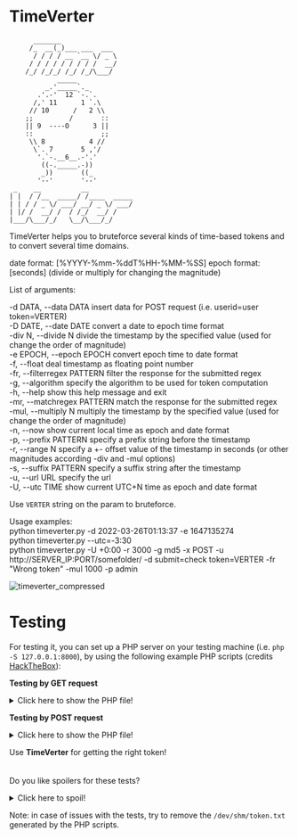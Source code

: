 
# TimeVerter

```
      _______              
     /_  __(_)___ ___  ___ 
      / / / / __ `__ \/ _ \
     / / / / / / / / /  __/
    /_/ /_/_/ /_/ /_/\___/
            _____
         _.'_____`._
       .'.-'  12 `-.`.
      /,' 11      1 `.\
     // 10      /   2 \\
    ;;         /       ::
    || 9  ----O      3 ||
    ::                 ;;
     \\ 8           4 //
      \`. 7       5 ,'/
       '.`-.__6__.-'.'
        ((-._____.-))
        _))       ((_
       '--'       '--'
 _    __          __           
| |  / /__  _____/ /____  _____
| | / / _ \/ ___/ __/ _ \/ ___/
| |/ /  __/ /  / /_/  __/ /    
|___/\___/_/   \__/\___/_/     
```

TimeVerter helps you to bruteforce several kinds of time-based tokens and to convert several time domains.

date format: [%YYYY-%mm-%ddT%HH-%MM-%SS]
epoch format: [seconds] (divide or multiply for changing the magnitude)

List of arguments:

-d DATA, --data DATA        insert data for POST request (i.e. userid=user token=VERTER)\
-D DATE, --date DATE        convert a date to epoch time format\
-div N, --divide N          divide the timestamp by the specified value (used for change the order of magnitude)\
-e EPOCH, --epoch EPOCH     convert epoch time to date format\
-f, --float                 deal timestamp as floating point number\
-fr, --filterregex PATTERN  filter the response for the submitted regex\
-g, --algorithm             specify the algorithm to be used for token computation\
-h, --help                  show this help message and exit\
-mr, --matchregex PATTERN   match the response for the submitted regex\
-mul, --multiply N          multiply the timestamp by the specified value (used for change the order of magnitude)\
-n, --now                   show current local time as epoch and date format\
-p, --prefix PATTERN        specify a prefix string before the timestamp\
-r, --range N               specify a +- offset value of the timestamp in seconds (or other magnitudes according -div and -mul options)\
-s, --suffix PATTERN        specify a suffix string after the timestamp\
-u, --url URL               specify the url\
-U, --utc TIME              show current UTC+N time as epoch and date format

Use `VERTER` string on the param to bruteforce.

Usage examples:\
python timeverter.py -d 2022-03-26T01:13:37 -e 1647135274\
python timeverter.py --utc=-3:30\
python timeverter.py -U +0:00 -r 3000 -g md5 -x POST -u http://SERVER_IP:PORT/somefolder/ -d submit=check token=VERTER -fr "Wrong token" -mul 1000 -p admin

![timeverter_compressed](https://user-images.githubusercontent.com/83867734/158685463-03612c7d-a3ec-4ad1-8236-8d47df7cd657.gif)

# Testing
For testing it, you can set up a PHP server on your testing machine (i.e. `php -S 127.0.0.1:8000`), by using the following example PHP scripts (credits [HackTheBox](https://www.hackthebox.com/)):

**Testing by GET request**
<details>
  <summary>Click here to show the PHP file!</summary>
      
```php
<?php
// common header, can skip until READ_HERE mark
?>
<!DOCTYPE html>
<html lang="en">
<head>
<meta charset="utf-8">
<meta http-equiv="X-UA-Compatible" content="IE=edge">
<meta name="viewport" content="width=device-width, initial-scale=1">
<title>Broken Authentication Login - Reset token time()</title>
<link rel="stylesheet" href="https://stackpath.bootstrapcdn.com/bootstrap/4.5.2/css/bootstrap.min.css">
<script src="https://ajax.googleapis.com/ajax/libs/jquery/1.12.4/jquery.min.js"></script>
<script src="https://stackpath.bootstrapcdn.com/bootstrap/4.5.2/js/bootstrap.min.js"></script> 
<style>
	.login-form {
		width: 500px;
    	margin: 50px auto;
	}
    .login-form form {
    	margin-bottom: 15px;
        background: #f7f7f7;
        box-shadow: 0px 2px 2px rgba(0, 0, 0, 0.3);
        padding: 30px;
    }
    .login-form h2 {
        margin: 0 0 15px;
    }
    .form-control, .btn {
        min-height: 38px;
        border-radius: 2px;
    }
    .btn {        
        font-size: 15px;
        font-weight: bold;
    }
</style>
</head>
<body>
<div class="login-form">
<?php
// READ_HERE

// where we will save our token
$token_file = "/dev/shm/token.txt";

// if file does not exists, create a token for this test session
if (!(@file_exists($token_file))) {
  // get time in seconds
	$time = intval(microtime(true));

  // calculate token md5 hash
	$token = md5($time);

  // create and write tokenfile
  $fh = fopen($token_file, "w") or die("Unable to open file!");
  fwrite($fh, $token);
  fclose($fh);
}

// read token from file
function get_token($file) {
	$fh = fopen($file, "r");
	$token = fread($fh, filesize($file));
  // we shouldn't have any \r or \n, just to be safe
  $token = str_replace(PHP_EOL, '', $token);
	fclose($fh);
	return $token;
}

// if we have a GET as check that contain a token field, and the field is valid reply with "Great work", else just return "Wrong token"
if (isset($_GET['submit'])) {
	if ($_GET['submit'] === 'check') {
		$valid = get_token($token_file);
		if ($valid === $_GET['token']) {
			echo '<div class="alert alert-primary"> <strong>Great work!</strong></div>';
			exit;
		} else {
			echo '<div class="alert alert-warning"> <strong>Wrong token.</strong></div>';
		}
	}
}
?>
    <form action="" method="GET">
	<h2 class="text-center">Input a valid token</h2>	
        <div class="form-group">
            <input name="token" type="text" class="form-control" placeholder="Token" required="required">
        </div>

            <button value="check" name="submit" type="submit" class="btn btn-primary btn-block">Check</button>
        </div>
    </form>
</div>
</body>
</html>
```
</details>

**Testing by POST request**
<details>
  <summary>Click here to show the PHP file!</summary>
  
```php
<?php
// common header, can skip until READ_HERE mark
?>
<!DOCTYPE html>
<html lang="en">
<head>
<meta charset="utf-8">
<meta http-equiv="X-UA-Compatible" content="IE=edge">
<meta name="viewport" content="width=device-width, initial-scale=1">
<title>Broken Authentication Login - Reset token time()</title>
<link rel="stylesheet" href="https://stackpath.bootstrapcdn.com/bootstrap/4.5.2/css/bootstrap.min.css">
<script src="https://ajax.googleapis.com/ajax/libs/jquery/1.12.4/jquery.min.js"></script>
<script src="https://stackpath.bootstrapcdn.com/bootstrap/4.5.2/js/bootstrap.min.js"></script> 
<style>
	.login-form {
		width: 500px;
    	margin: 50px auto;
	}
    .login-form form {
    	margin-bottom: 15px;
        background: #f7f7f7;
        box-shadow: 0px 2px 2px rgba(0, 0, 0, 0.3);
        padding: 30px;
    }
    .login-form h2 {
        margin: 0 0 15px;
    }
    .form-control, .btn {
        min-height: 38px;
        border-radius: 2px;
    }
    .btn {        
        font-size: 15px;
        font-weight: bold;
    }
</style>
</head>
<body>
<div class="login-form">
<?php
// READ_HERE

// where we will save our token
$token_file = "/dev/shm/token.txt";

// if file does not exists, create a token for this test session
if (!(@file_exists($token_file))) {
  // get time in seconds
	$time = intval(microtime(true));

  // calculate token md5 hash
	$token = md5($time);

  // create and write tokenfile
  $fh = fopen($token_file, "w") or die("Unable to open file!");
  fwrite($fh, $token);
  fclose($fh);
}

// read token from file
function get_token($file) {
	$fh = fopen($file, "r");
	$token = fread($fh, filesize($file));
  // we shouldn't have any \r or \n, just to be safe
  $token = str_replace(PHP_EOL, '', $token);
	fclose($fh);
	return $token;
}

// if we have a POST as check that contain a token field, and the field is valid reply with "Great work", else just return "Wrong token"
if (isset($_POST['submit'])) {
	if ($_POST['submit'] === 'check') {
		$valid = get_token($token_file);
		if ($valid === $_POST['token']) {
			echo '<div class="alert alert-primary"> <strong>Great work!</strong></div>';
			exit;
		} else {
			echo '<div class="alert alert-warning"> <strong>Wrong token.</strong></div>';
		}
	}
}
?>
    <form action="" method="POST">
	<h2 class="text-center">Input a valid token</h2>	
        <div class="form-group">
            <input name="token" type="text" class="form-control" placeholder="Token" required="required">
        </div>

            <button value="check" name="submit" type="submit" class="btn btn-primary btn-block">Check</button>
        </div>
    </form>
</div>
</body>
</html>
```
</details>


Use **TimeVerter** for getting the right token!\
\
\
Do you like spoilers for these tests?
<details>
  <summary>Click here to spoil!</summary>
  
  ## GET request
  `python timeverter.py -d submit=check token=VERTER -u http://127.0.0.1:8000/token_get.php -g md5 -n -fr ".*Wrong.*" -r 3000`
      
  ## POST request
  `python timeverter.py -d submit=check token=VERTER -u http://127.0.0.1:8000/token_post.php -g md5 -n -mr "G[r]ea.*" -r 3000 -x POST`
</details>

Note: in case of issues with the tests, try to remove the `/dev/shm/token.txt` generated by the PHP scripts.

